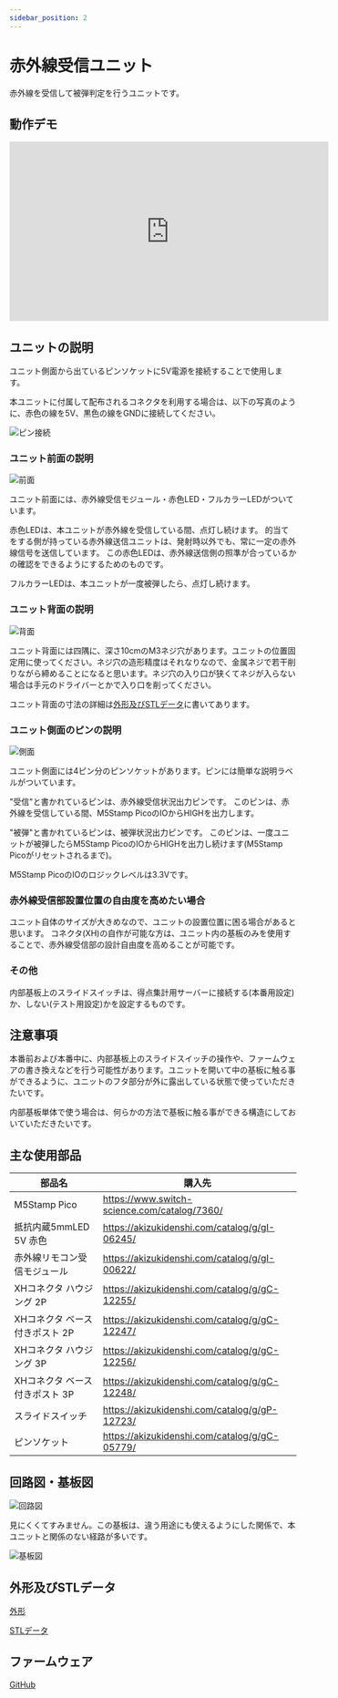 ```yaml
---
sidebar_position: 2
---
```


# 赤外線受信ユニット

赤外線を受信して被弾判定を行うユニットです。

## 動作デモ

<iframe width="560" height="315" src="https://www.youtube.com/embed/bju5XTzR49c" title="YouTube video player" frameborder="0" allow="accelerometer; autoplay; clipboard-write; encrypted-media; gyroscope; picture-in-picture" allowfullscreen></iframe>

## ユニットの説明

ユニット側面から出ているピンソケットに5V電源を接続することで使用します。

本ユニットに付属して配布されるコネクタを利用する場合は、以下の写真のように、赤色の線を5V、黒色の線をGNDに接続してください。

![ピン接続](/img/syateki/receive-pin.JPG)

### ユニット前面の説明

![前面](/img/syateki/front.jpg)

ユニット前面には、赤外線受信モジュール・赤色LED・フルカラーLEDがついています。

赤色LEDは、本ユニットが赤外線を受信している間、点灯し続けます。
的当てをする側が持っている赤外線送信ユニットは、発射時以外でも、常に一定の赤外線信号を送信しています。
この赤色LEDは、赤外線送信側の照準が合っているかの確認をできるようにするためのものです。

フルカラーLEDは、本ユニットが一度被弾したら、点灯し続けます。

### ユニット背面の説明

![背面](/img/syateki/back.jpg)

ユニット背面には四隅に、深さ10cmのM3ネジ穴があります。ユニットの位置固定用に使ってください。ネジ穴の造形精度はそれなりなので、金属ネジで若干削りながら締めることになると思います。ネジ穴の入り口が狭くてネジが入らない場合は手元のドライバーとかで入り口を削ってください。

ユニット背面の寸法の詳細は[外形及びSTLデータ](#外形及びstlデータ)に書いてあります。

### ユニット側面のピンの説明

![側面](/img/syateki/side.jpg)

ユニット側面には4ピン分のピンソケットがあります。ピンには簡単な説明ラベルがついています。

"受信"と書かれているピンは、赤外線受信状況出力ピンです。
このピンは、赤外線を受信している間、M5Stamp PicoのIOからHIGHを出力します。

"被弾"と書かれているピンは、被弾状況出力ピンです。
このピンは、一度ユニットが被弾したらM5Stamp PicoのIOからHIGHを出力し続けます(M5Stamp Picoがリセットされるまで)。

M5Stamp PicoのIOのロジックレベルは3.3Vです。

### 赤外線受信部設置位置の自由度を高めたい場合

ユニット自体のサイズが大きめなので、ユニットの設置位置に困る場合があると思います。
コネクタ(XH)の自作が可能な方は、ユニット内の基板のみを使用することで、赤外線受信部の設計自由度を高めることが可能です。

### その他

内部基板上のスライドスイッチは、得点集計用サーバーに接続する(本番用設定)か、しない(テスト用設定)かを設定するものです。

## 注意事項

本番前および本番中に、内部基板上のスライドスイッチの操作や、ファームウェアの書き換えなどを行う可能性があります。ユニットを開いて中の基板に触る事ができるように、ユニットのフタ部分が外に露出している状態で使っていただきたいです。

内部基板単体で使う場合は、何らかの方法で基板に触る事ができる構造にしておいていただきたいです。

## 主な使用部品

|部品名|購入先|
|-|-|
|M5Stamp Pico|https://www.switch-science.com/catalog/7360/|
|抵抗内蔵5mmLED 5V 赤色|https://akizukidenshi.com/catalog/g/gI-06245/|
|赤外線リモコン受信モジュール|https://akizukidenshi.com/catalog/g/gI-00622/|
|XHコネクタ ハウジング 2P|https://akizukidenshi.com/catalog/g/gC-12255/|
|XHコネクタ ベース付きポスト 2P|https://akizukidenshi.com/catalog/g/gC-12247/|
|XHコネクタ ハウジング 3P|https://akizukidenshi.com/catalog/g/gC-12256/|
|XHコネクタ ベース付きポスト 3P|https://akizukidenshi.com/catalog/g/gC-12248/|
|スライドスイッチ|https://akizukidenshi.com/catalog/g/gP-12723/|
|ピンソケット|https://akizukidenshi.com/catalog/g/gC-05779/|

## 回路図・基板図

![回路図](/img/syateki/receive-sch.png)

見にくくてすみません。この基板は、違う用途にも使えるようにした関係で、本ユニットと関係のない経路が多いです。

![基板図](/img/syateki/receive-pcb.png)

## 外形及びSTLデータ

[外形](https://github.com/Lchika/syateki_stamp_rally_contest/blob/main/receive-module/drawing/receive-drawing.pdf)

[STLデータ](https://github.com/Lchika/syateki_stamp_rally_contest/tree/main/receive-module/stl)

## ファームウェア

[GitHub](https://github.com/Lchika/ir-stamp-rally-target-stamp)
